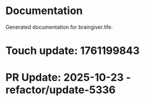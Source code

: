 # Documentation

Generated documentation for braingiver.life.

# Touch update: 1761199843

# PR Update: 2025-10-23 - refactor/update-5336
